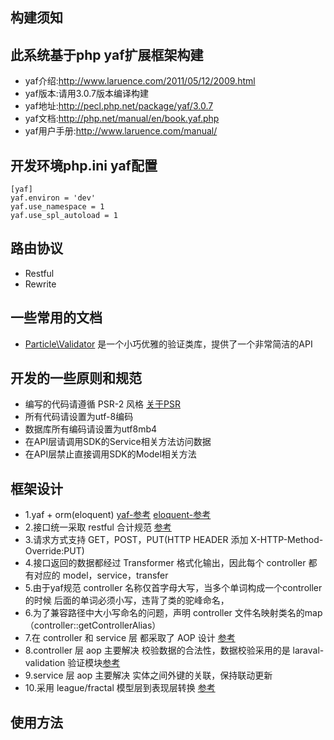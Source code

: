 ## 构建须知

## 此系统基于php yaf扩展框架构建

* yaf介绍:http://www.laruence.com/2011/05/12/2009.html
* yaf版本:请用3.0.7版本编译构建
* yaf地址:http://pecl.php.net/package/yaf/3.0.7
* yaf文档:http://php.net/manual/en/book.yaf.php
* yaf用户手册:http://www.laruence.com/manual/

## 开发环境php.ini yaf配置

```code
[yaf]
yaf.environ = 'dev'
yaf.use_namespace = 1
yaf.use_spl_autoload = 1
```

## 路由协议
* Restful 
* Rewrite


## 一些常用的文档

* [Particle\Validator](http://validator.particle-php.com/en/latest/rules/#included-validation-rules) 是一个小巧优雅的验证类库，提供了一个非常简洁的API

## 开发的一些原则和规范

 * 编写的代码请遵循 PSR-2 风格 [关于PSR](https://psr.phphub.org/)
 * 所有代码请设置为utf-8编码
 * 数据库所有编码请设置为utf8mb4
 * 在API层请调用SDK的Service相关方法访问数据
 * 在API层禁止直接调用SDK的Model相关方法


## 框架设计
* 1.yaf + orm(eloquent) [yaf-参考](https://www.php.net/manual/zh/book.yaf.php) [eloquent-参考](https://laravel.com/docs/6.x/eloquent)
* 2.接口统一采取 restful 合计规范 [参考](http://www.ruanyifeng.com/blog/2018/10/restful-api-best-practices.html)
* 3.请求方式支持 GET，POST，PUT(HTTP HEADER 添加 X-HTTP-Method-Override:PUT)
* 4.接口返回的数据都经过 Transformer 格式化输出，因此每个 controller 都有对应的 model，service，transfer
* 5.由于yaf规范 controller 名称仅首字母大写，当多个单词构成一个controller 的时候 后面的单词必须小写，违背了类的驼峰命名，
* 6.为了兼容路径中大小写命名的问题，声明 controller 文件名映射类名的map（controller::getControllerAlias）
* 7.在 controller 和 service 层 都采取了 AOP 设计 [参考](https://www.jianshu.com/p/9f0a98ce8a8f)
* 8.controller 层 aop 主要解决 校验数据的合法性，数据校验采用的是 laraval-validation 验证模块[参考](https://laravel.com/docs/6.x/validation)
* 9.service 层 aop 主要解决 实体之间外键的关联，保持联动更新
* 10.采用 league/fractal 模型层到表现层转换 [参考](https://github.com/thephpleague/fractal)

## 使用方法
